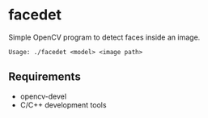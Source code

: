 # facedet

Simple OpenCV program to detect faces inside an image.

```
Usage: ./facedet <model> <image path>
```

## Requirements

 * opencv-devel
 * C/C++ development tools
